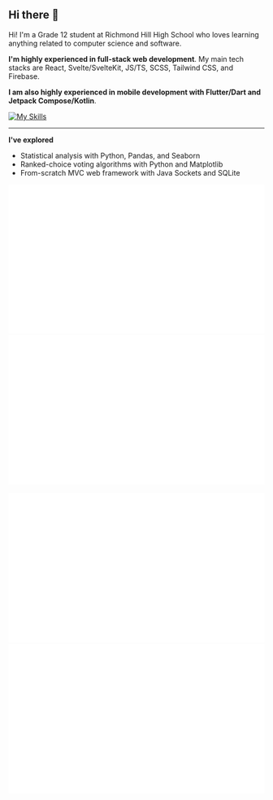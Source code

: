 ## Hi there 👋

Hi! I'm a Grade 12 student at Richmond Hill High School who loves learning anything related to computer science and software. 

**I'm highly experienced in full-stack web development**. My main tech stacks are React, Svelte/SvelteKit, JS/TS, SCSS, Tailwind CSS, and Firebase.

**I am also highly experienced in mobile development with Flutter/Dart and Jetpack Compose/Kotlin**.

[![My Skills](https://skillicons.dev/icons?i=java,py,cpp,mysql,js,ts,html,css,svelte,react,nextjs,vite,angular,nodejs,tailwind,sass,dart,kotlin,flutter,arduino,git,github,figma,firebase,vscode,pycharm,idea,androidstudio&perline=5)](https://skillicons.dev)

---

**I've explored**
* Statistical analysis with Python, Pandas, and Seaborn
* Ranked-choice voting algorithms with Python and Matplotlib
* From-scratch MVC web framework with Java Sockets and SQLite


![](https://raw.githubusercontent.com/HarryXu497/github-stats/master/generated/overview.svg#gh-dark-mode-only)
![](https://raw.githubusercontent.com/HarryXu497/github-stats/master/generated/overview.svg#gh-light-mode-only)

![](https://raw.githubusercontent.com/HarryXu497/github-stats/master/generated/languages.svg#gh-dark-mode-only)
![](https://raw.githubusercontent.com/HarryXu497/github-stats/master/generated/languages.svg#gh-light-mode-only)

<!--
**HarryXu497/HarryXu497** is a ✨ _special_ ✨ repository because its `README.md` (this file) appears on your GitHub profile.

Here are some ideas to get you started:

- 🔭 I’m currently working on ...
- 🌱 I’m currently learning ...
- 👯 I’m looking to collaborate on ...
- 🤔 I’m looking for help with ...
- 💬 Ask me about ...
- 📫 How to reach me: ...
- 😄 Pronouns: ...
- ⚡ Fun fact: ...
-->
